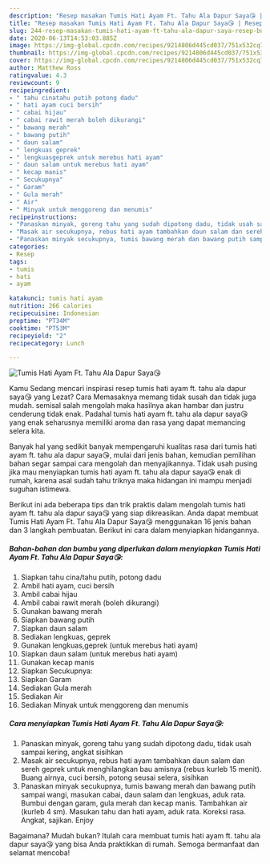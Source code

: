 ```yaml
---
description: "Resep masakan Tumis Hati Ayam Ft. Tahu Ala Dapur Saya😘 | Resep Bumbu Tumis Hati Ayam Ft. Tahu Ala Dapur Saya😘 Yang Paling Enak"
title: "Resep masakan Tumis Hati Ayam Ft. Tahu Ala Dapur Saya😘 | Resep Bumbu Tumis Hati Ayam Ft. Tahu Ala Dapur Saya😘 Yang Paling Enak"
slug: 244-resep-masakan-tumis-hati-ayam-ft-tahu-ala-dapur-saya-resep-bumbu-tumis-hati-ayam-ft-tahu-ala-dapur-saya-yang-paling-enak
date: 2020-06-13T14:53:03.885Z
image: https://img-global.cpcdn.com/recipes/9214806d445cd037/751x532cq70/tumis-hati-ayam-ft-tahu-ala-dapur-saya😘-foto-resep-utama.jpg
thumbnail: https://img-global.cpcdn.com/recipes/9214806d445cd037/751x532cq70/tumis-hati-ayam-ft-tahu-ala-dapur-saya😘-foto-resep-utama.jpg
cover: https://img-global.cpcdn.com/recipes/9214806d445cd037/751x532cq70/tumis-hati-ayam-ft-tahu-ala-dapur-saya😘-foto-resep-utama.jpg
author: Matthew Ross
ratingvalue: 4.3
reviewcount: 9
recipeingredient:
- " tahu cinatahu putih potong dadu"
- " hati ayam cuci bersih"
- " cabai hijau"
- " cabai rawit merah boleh dikurangi"
- " bawang merah"
- " bawang putih"
- " daun salam"
- " lengkuas geprek"
- " lengkuasgeprek untuk merebus hati ayam"
- " daun salam untuk merebus hati ayam"
- " kecap manis"
- " Secukupnya"
- " Garam"
- " Gula merah"
- " Air"
- " Minyak untuk menggoreng dan menumis"
recipeinstructions:
- "Panaskan minyak, goreng tahu yang sudah dipotong dadu, tidak usah sampai kering, angkat sisihkan"
- "Masak air secukupnya, rebus hati ayam tambahkan daun salam dan sereh geprek untuk menghilangkan bau amisnya (rebus kurleb 15 menit). Buang airnya, cuci bersih, potong seusai selera, sisihkan"
- "Panaskan minyak secukupnya, tumis bawang merah dan bawang putih sampai wangi, masukan cabai, daun salam dan lengkuas, aduk rata. Bumbui dengan garam, gula merah dan kecap manis. Tambahkan air (kurleb 4 sm). Masukan tahu dan hati ayam, aduk rata. Koreksi rasa. Angkat, sajikan. Enjoy"
categories:
- Resep
tags:
- tumis
- hati
- ayam

katakunci: tumis hati ayam 
nutrition: 266 calories
recipecuisine: Indonesian
preptime: "PT34M"
cooktime: "PT53M"
recipeyield: "2"
recipecategory: Lunch

---
```



![Tumis Hati Ayam Ft. Tahu Ala Dapur Saya😘](https://img-global.cpcdn.com/recipes/9214806d445cd037/751x532cq70/tumis-hati-ayam-ft-tahu-ala-dapur-saya😘-foto-resep-utama.jpg)

Kamu Sedang mencari inspirasi resep tumis hati ayam ft. tahu ala dapur saya😘 yang Lezat? Cara Memasaknya memang tidak susah dan tidak juga mudah. semisal salah mengolah maka hasilnya akan hambar dan justru cenderung tidak enak. Padahal tumis hati ayam ft. tahu ala dapur saya😘 yang enak seharusnya memiliki aroma dan rasa yang dapat memancing selera kita.



Banyak hal yang sedikit banyak mempengaruhi kualitas rasa dari tumis hati ayam ft. tahu ala dapur saya😘, mulai dari jenis bahan, kemudian pemilihan bahan segar sampai cara mengolah dan menyajikannya. Tidak usah pusing jika mau menyiapkan tumis hati ayam ft. tahu ala dapur saya😘 enak di rumah, karena asal sudah tahu triknya maka hidangan ini mampu menjadi suguhan istimewa.


Berikut ini ada beberapa tips dan trik praktis dalam mengolah tumis hati ayam ft. tahu ala dapur saya😘 yang siap dikreasikan. Anda dapat membuat Tumis Hati Ayam Ft. Tahu Ala Dapur Saya😘 menggunakan 16 jenis bahan dan 3 langkah pembuatan. Berikut ini cara dalam menyiapkan hidangannya.

<!--inarticleads1-->

##### Bahan-bahan dan bumbu yang diperlukan dalam menyiapkan Tumis Hati Ayam Ft. Tahu Ala Dapur Saya😘:

1. Siapkan  tahu cina/tahu putih, potong dadu
1. Ambil  hati ayam, cuci bersih
1. Ambil  cabai hijau
1. Ambil  cabai rawit merah (boleh dikurangi)
1. Gunakan  bawang merah
1. Siapkan  bawang putih
1. Siapkan  daun salam
1. Sediakan  lengkuas, geprek
1. Gunakan  lengkuas,geprek (untuk merebus hati ayam)
1. Siapkan  daun salam (untuk merebus hati ayam)
1. Gunakan  kecap manis
1. Siapkan  Secukupnya:
1. Siapkan  Garam
1. Sediakan  Gula merah
1. Sediakan  Air
1. Sediakan  Minyak untuk menggoreng dan menumis




<!--inarticleads2-->

##### Cara menyiapkan Tumis Hati Ayam Ft. Tahu Ala Dapur Saya😘:

1. Panaskan minyak, goreng tahu yang sudah dipotong dadu, tidak usah sampai kering, angkat sisihkan
1. Masak air secukupnya, rebus hati ayam tambahkan daun salam dan sereh geprek untuk menghilangkan bau amisnya (rebus kurleb 15 menit). Buang airnya, cuci bersih, potong seusai selera, sisihkan
1. Panaskan minyak secukupnya, tumis bawang merah dan bawang putih sampai wangi, masukan cabai, daun salam dan lengkuas, aduk rata. Bumbui dengan garam, gula merah dan kecap manis. Tambahkan air (kurleb 4 sm). Masukan tahu dan hati ayam, aduk rata. Koreksi rasa. Angkat, sajikan. Enjoy




Bagaimana? Mudah bukan? Itulah cara membuat tumis hati ayam ft. tahu ala dapur saya😘 yang bisa Anda praktikkan di rumah. Semoga bermanfaat dan selamat mencoba!
